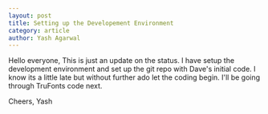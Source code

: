 ```yaml
---
layout: post
title: Setting up the Developement Environment 
category: article
author: Yash Agarwal
---
```


Hello everyone, 
This is just an update on the status. I have setup the development environment and set up the git repo with Dave's initial code. I know its a little late but without further ado let the coding begin.
I'll be going through TruFonts code next.

Cheers,
Yash 
